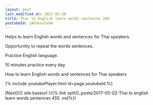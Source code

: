 ```yaml
---
layout: post
last_modified_at: 2021-03-29
title: Thai to English learn words sentences 268 
youtubeId: jAFduvs2vbA
---
```

 
 
Helps to learn English words and sentences for Thai speakers.

Opportunitiy to repeat the words sentences. 

Practice English language. 
 
10 minutes practice every day. 
 
How to learn English words and sentences for Thai speakers 
 
{% include youtubePlayer.html id=page.youtubeId %}
 
 
[Next]({{ site.baseurl }}{% link  split1/_posts/2017-05-02-Thai to english learn words sentences 455 .md%})
 
